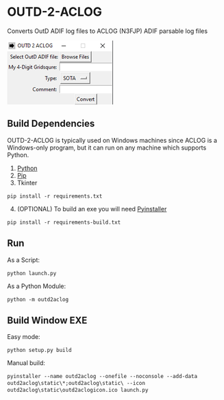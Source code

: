 # OUTD-2-ACLOG

Converts OutD ADIF log files to ACLOG (N3FJP) ADIF parsable log files

![OUTD-2-ACLOG Screenshot](outd2aclog/static/outd2aclog_screenshot.png)

## Build Dependencies

OUTD-2-ACLOG is typically used on Windows machines since ACLOG is a Windows-only program, but it can run on any machine
which supports Python.

1. [Python](https://www.python.org/downloads/)
2. [Pip](https://pip.pypa.io/en/stable/installing/)
3. Tkinter

```shell
pip install -r requirements.txt
```

4. (OPTIONAL) To build an exe you will need [Pyinstaller](https://www.pyinstaller.org/downloads.html)

```shell
pip install -r requirements-build.txt
```

## Run

As a Script:

```shell
python launch.py
```

As a Python Module:

```shell
python -m outd2aclog
```

## Build Window EXE

Easy mode:

```shell
python setup.py build
```

Manual build:

```shell
pyinstaller --name outd2aclog --onefile --noconsole --add-data outd2aclog\static\*;outd2aclog\static\ --icon outd2aclog\static\outd2aclogicon.ico launch.py
```
